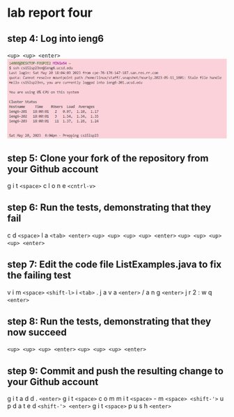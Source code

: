 # lab report four

## step 4: Log into ieng6

`<up> <up> <enter>`
![Image](image.png)

## step 5: Clone your fork of the repository from your Github account
  
g i t `<space>` c l o n e `<cntrl-v>`

## step 6: Run the tests, demonstrating that they fail 

c d `<space>` l a `<tab> <enter>`
`<up> <up> <up> <up> <enter>`
`<up> <up> <up> <up> <enter>`

## step 7: Edit the code file ListExamples.java to fix the failing test 

v i m `<space>` `<shift-l>` i `<tab>` . j a v a `<enter>`
/ a n g `<enter>` j r 2 : w q `<enter>`

## step 8: Run the tests, demonstrating that they now succeed
`<up> <up> <up> <enter>`
`<up> <up> <up> <enter>`

## step 9: Commit and push the resulting change to your Github account

g i t a d d . `<enter>`
g i t `<space>` c o m m i t `<space>` - m `<space> <shift-'>` u p d a t e d `<shift-'> <enter>`
g i t `<space>` p u s h `<enter>`
